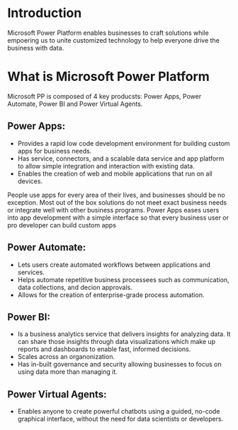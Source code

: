 # Introduction

Microsoft Power Platform enables businesses to craft solutions while empoering us to unite customized technology to help everyone drive the business with data.

# What is Microsoft Power Platform

Microsoft PP is composed of 4 key producsts: Power Apps, Power Automate, Power BI and Power Virtual Agents.

## Power Apps:

- Provides a rapid low code development environment for building custom apps for business needs.
- Has service, connectors, and a scalable data service and app platform to allow simple integration and interaction with existing data.
- Enables the creation of web and mobile applications that run on all devices.

People use apps for every area of their lives, and businesses should be no exception. Most out of the box solutions do not meet exact business needs or integrate well with other business programs.
Power Apps eases users into app development with a simple interface so that every business user or pro developer can build custom apps

## Power Automate:

- Lets users create automated workflows between applications and services.
- Helps automate repetitive business processees such as communication, data collections, and decion approvals.
- Allows for the creation of enterprise-grade process automation.

## Power BI:

- Is a business analytics service that delivers insights for analyzing data. It can share those insights through data visualizations which make up reports and dashboards to enable fast, informed decisions.
- Scales across an organonization.
- Has in-built governance and security allowing businesses to focus on using data more than managing it.

## Power Virtual Agents:

- Enables anyone to create powerful chatbots using a guided, no-code graphical interface, without the need for data scientists or developers.
